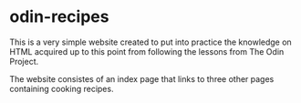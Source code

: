 # odin-recipes

This is a very simple website created to put into practice the knowledge on HTML acquired up to this point from following the lessons from The Odin Project.

The website consistes of an index page that links to three other pages containing cooking recipes.